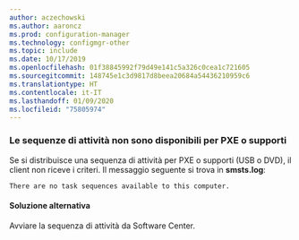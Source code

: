 ```yaml
---
author: aczechowski
ms.author: aaroncz
ms.prod: configuration-manager
ms.technology: configmgr-other
ms.topic: include
ms.date: 10/17/2019
ms.openlocfilehash: 01f38845992f79d49e141c5a326c0cea1c721605
ms.sourcegitcommit: 148745e1c3d9817d8beea20684a54436210959c6
ms.translationtype: HT
ms.contentlocale: it-IT
ms.lasthandoff: 01/09/2020
ms.locfileid: "75805974"
---
```

### <a name="ki_osd"></a> Le sequenze di attività non sono disponibili per PXE o supporti

<!--5578298-->
Se si distribuisce una sequenza di attività per PXE o supporti (USB o DVD), il client non riceve i criteri. Il messaggio seguente si trova in **smsts.log**:

`There are no task sequences available to this computer.`

#### <a name="workaround"></a>Soluzione alternativa

Avviare la sequenza di attività da Software Center.

